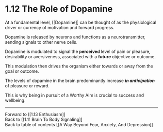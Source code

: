 # 1.12 The Role of Dopamine 

At a fundamental level, [[Dopamine]] can be thought of as the physiological driver or currency of motivation and forward progress. 

Dopamine is released by neurons and functions as a neurotransmitter, sending signals to other nerve cells.

Dopamine is modulated to signal the **perceived** level of pain or pleasure, desirability or aversiveness, associated with a **future** objective or outcome.

This modulation then drives the organism either towards or away from the goal or outcome.

The levels of dopamine in the brain predominantly increase _**in anticipation**_ of pleasure or reward.

This is why being in pursuit of a Worthy Aim is crucial to success and wellbeing. 

___

Forward to [[1.13 Enthusiasm]]          
Back to [[1.11 Brain To Body Signaling]]        
Back to table of contents [[A Way Beyond Fear, Anxiety, And Depression]]    


